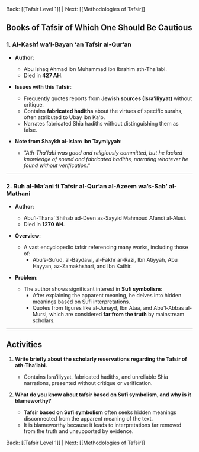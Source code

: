 Back: [[Tafsir Level 1]] | Next: [[Methodologies of Tafsir]]

## **Books of Tafsir of Which One Should Be Cautious**

### **1. Al-Kashf wa’l-Bayan ‘an Tafsir al-Qur’an**  
- **Author**:  
  - Abu Ishaq Ahmad ibn Muhammad ibn Ibrahim ath-Tha’labi.  
  - Died in **427 AH**.  

- **Issues with this Tafsir**:  
  - Frequently quotes reports from **Jewish sources (Isra’iliyyat)** without critique.  
  - Contains **fabricated hadiths** about the virtues of specific surahs, often attributed to Ubay ibn Ka'b.  
  - Narrates fabricated Shia hadiths without distinguishing them as false.  

- **Note from Shaykh al-Islam Ibn Taymiyyah**:  
  - *"Ath-Tha’labi was good and religiously committed, but he lacked knowledge of sound and fabricated hadiths, narrating whatever he found without verification."*  

---

### **2. Ruh al-Ma’ani fi Tafsir al-Qur’an al-Azeem wa’s-Sab’ al-Mathani**  
- **Author**:  
  - Abu’l-Thana’ Shihab ad-Deen as-Sayyid Mahmoud Afandi al-Alusi.  
  - Died in **1270 AH**.  

- **Overview**:  
  - A vast encyclopedic tafsir referencing many works, including those of:  
    - Abu’s-Su’ud, al-Baydawi, al-Fakhr ar-Razi, Ibn Atiyyah, Abu Hayyan, az-Zamakhshari, and Ibn Kathir.  

- **Problem**:  
  - The author shows significant interest in **Sufi symbolism**:  
    - After explaining the apparent meaning, he delves into hidden meanings based on Sufi interpretations.  
    - Quotes from figures like al-Junayd, Ibn Ataa, and Abu’l-Abbas al-Mursi, which are considered **far from the truth** by mainstream scholars.  

---

## **Activities**

1. **Write briefly about the scholarly reservations regarding the Tafsir of ath-Tha’labi.**  
   - Contains Isra’iliyyat, fabricated hadiths, and unreliable Shia narrations, presented without critique or verification.  

2. **What do you know about tafsir based on Sufi symbolism, and why is it blameworthy?**  
   - **Tafsir based on Sufi symbolism** often seeks hidden meanings disconnected from the apparent meaning of the text.  
   - It is blameworthy because it leads to interpretations far removed from the truth and unsupported by evidence.  

Back: [[Tafsir Level 1]] | Next: [[Methodologies of Tafsir]]